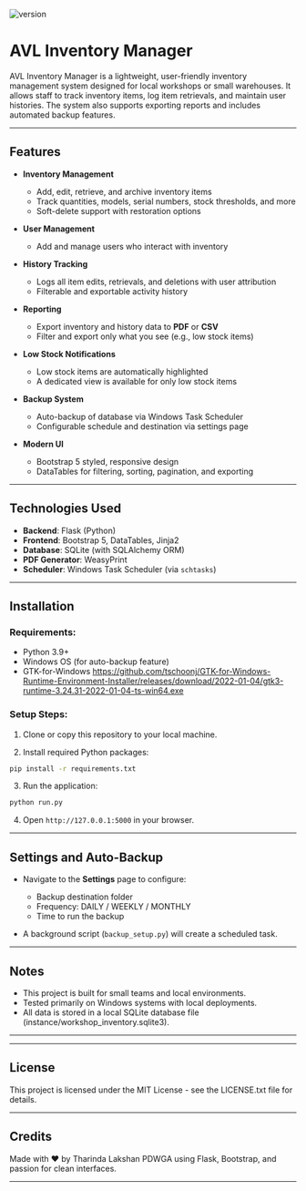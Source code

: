 ![version](https://img.shields.io/badge/version-1.0.1-blue)
# AVL Inventory Manager

AVL Inventory Manager is a lightweight, user-friendly inventory management system designed for local workshops or small warehouses. It allows staff to track inventory items, log item retrievals, and maintain user histories. The system also supports exporting reports and includes automated backup features.

---

## Features

- **Inventory Management**

  - Add, edit, retrieve, and archive inventory items
  - Track quantities, models, serial numbers, stock thresholds, and more
  - Soft-delete support with restoration options

- **User Management**

  - Add and manage users who interact with inventory

- **History Tracking**

  - Logs all item edits, retrievals, and deletions with user attribution
  - Filterable and exportable activity history

- **Reporting**

  - Export inventory and history data to **PDF** or **CSV**
  - Filter and export only what you see (e.g., low stock items)

- **Low Stock Notifications**

  - Low stock items are automatically highlighted
  - A dedicated view is available for only low stock items

- **Backup System**

  - Auto-backup of database via Windows Task Scheduler
  - Configurable schedule and destination via settings page

- **Modern UI**

  - Bootstrap 5 styled, responsive design
  - DataTables for filtering, sorting, pagination, and exporting

---

## Technologies Used

- **Backend**: Flask (Python)
- **Frontend**: Bootstrap 5, DataTables, Jinja2
- **Database**: SQLite (with SQLAlchemy ORM)
- **PDF Generator**: WeasyPrint
- **Scheduler**: Windows Task Scheduler (via `schtasks`)

---

## Installation

### Requirements:

- Python 3.9+
- Windows OS (for auto-backup feature)
- GTK-for-Windows https://github.com/tschoonj/GTK-for-Windows-Runtime-Environment-Installer/releases/download/2022-01-04/gtk3-runtime-3.24.31-2022-01-04-ts-win64.exe

### Setup Steps:

1. Clone or copy this repository to your local machine.

2. Install required Python packages:

```bash
pip install -r requirements.txt
```

3. Run the application:

```bash
python run.py
```

4. Open `http://127.0.0.1:5000` in your browser.

---

## Settings and Auto-Backup

- Navigate to the **Settings** page to configure:

  - Backup destination folder
  - Frequency: DAILY / WEEKLY / MONTHLY
  - Time to run the backup

- A background script (`backup_setup.py`) will create a scheduled task.

---

## Notes

- This project is built for small teams and local environments.
- Tested primarily on Windows systems with local deployments.
- All data is stored in a local SQLite database file (instance/workshop_inventory.sqlite3).

---

---

## License

This project is licensed under the MIT License - see the LICENSE.txt file for details.

---

## Credits

Made with ❤️ by Tharinda Lakshan PDWGA using Flask, Bootstrap, and passion for clean interfaces.

---
